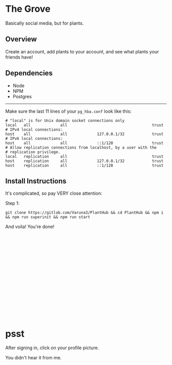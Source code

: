 # The Grove

Basically social media, but for plants.

## Overview

Create an account, add plants to your account, and see what plants your friends have!

## Dependencies

- Node
- NPM
- Postgres

---

Make sure the last 11 lines of your `pg_hba.conf` look like this:

```
# "local" is for Unix domain socket connections only
local   all             all                                     trust
# IPv4 local connections:
host    all             all             127.0.0.1/32            trust
# IPv6 local connections:
host    all             all             ::1/128                 trust
# Allow replication connections from localhost, by a user with the
# replication privilege.
local   replication     all                                     trust
host    replication     all             127.0.0.1/32            trust
host    replication     all             ::1/128                 trust
```

## Install Instructions

It's complicated, so pay VERY close attention:

Step 1:

```
git clone https://gitlab.com/Varuna3/PlantHub && cd PlantHub && npm i && npm run superinit && npm run start
```

And voila! You're done!

<br/>
<br/>
<br/>
<br/>
<br/>
<br/>
<br/>
<br/>
<br/>
<br/>
<br/>
<br/>
<br/>
<br/>
<br/>

# psst

After signing in, click on your profile picture.

You didn't hear it from me.
